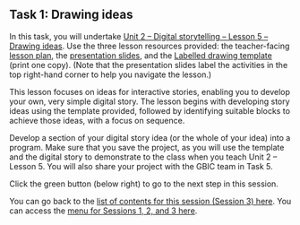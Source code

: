 ## Task 1: Drawing ideas
In this task, you will undertake [Unit 2 – Digital storytelling – Lesson 5 – Drawing ideas](http://ncce.io/l8sQ03). Use the three lesson resources provided: the teacher-facing [lesson plan](http://ncce.io/6CRfZV), the [presentation slides](http://ncce.io/PDlCFh), and the [Labelled drawing template](http://ncce.io/98UccZ) (print one copy). (Note that the presentation slides label the activities in the top right-hand corner to help you navigate the lesson.) 

This lesson focuses on ideas for interactive stories, enabling you to develop your own, very simple digital story. The lesson begins with developing story ideas using the template provided, followed by identifying suitable blocks to achieve those ideas, with a focus on sequence. 

Develop a section of your digital story idea (or the whole of your idea) into a program. Make sure that you save the project, as you will use the template and the digital story to demonstrate to the class when you teach Unit 2 – Lesson 5. You will also share your project with the GBIC team in Task 5. 

Click the green button (below right) to go to the next step in this session.

You can go back to the [list of contents for this session (Session 3) here](https://projects.raspberrypi.org/en/projects/KS1StorytellingTraining_Session3_GBICi1b).
You can access the [menu for Sessions 1, 2, and 3 here](https://projects.raspberrypi.org/en/pathways/ks1-storytellingtraining-gbici1b).
